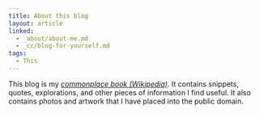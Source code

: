 ```yaml
---
title: About this blog
layout: article
linked:
  - _about/about-me.md
  - _cc/blog-for-yourself.md
tags:
  - This
---
```


This blog is my *[commonplace book (Wikipedia)](https://en.wikipedia.org/wiki/Commonplace_book)*. It contains snippets, quotes, explorations, and other pieces of information I find useful. It also contains photos and artwork that I have placed into the public domain.